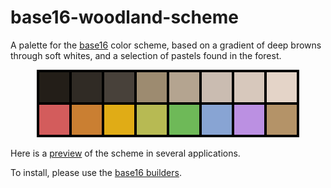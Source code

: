 # base16-woodland-scheme

A palette for the [base16](https://github.com/chriskempson/base16) color scheme, based on a gradient of deep browns through soft whites, and a selection of pastels found in the forest.

<p align="center">
  <img src="./palette.png">
</p>

Here is a [preview](https://imgur.com/a/UPBm6) of the scheme in several applications.

To install, please use the [base16 builders](https://github.com/chriskempson/base16).
